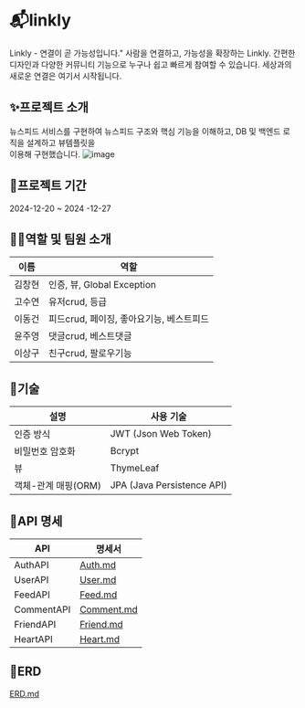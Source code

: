 # 📬linkly
Linkly - 연결이 곧 가능성입니다." 사람을 연결하고, 가능성을 확장하는 Linkly. 간편한 디자인과 다양한 커뮤니티 기능으로 누구나 쉽고 빠르게 참여할 수 있습니다. 세상과의 새로운 연결은 여기서 시작됩니다.
## ✨프로젝트 소개
뉴스피드 서비스를 구현하여 뉴스피드 구조와 핵심 기능을 이해하고, DB 및 백엔드 로직을 설계하고 뷰템플릿을 \
이용해 구현했습니다.
![image](https://github.com/user-attachments/assets/fe125dbe-7fc6-4137-b8b6-3a553abd01f2)


## 📆프로젝트 기간
2024-12-20 ~ 2024 -12-27

## 🙋‍♂️역할 및 팀원 소개
| **이름**             | **역할**                    | 
|--------------------|---------------------------|
| 김창현                | 인증, 뷰, Global Exception   | 
| 고수연                | 유저crud, 등급                |
| 이동건                | 피드crud, 페이징, 좋아요기능, 베스트피드 |
| 윤주영 | 댓글crud, 베스트댓글             |
|이상구 | 친구crud, 팔로우기능             |


## 🦾기술
|      설명        | **사용 기술**                  |
|--------------------|----------------------------|
| 인증 방식         | JWT (Json Web Token)       |
| 비밀번호 암호화   | Bcrypt                     |
| 뷰                | ThymeLeaf                  |
| 객체-관계 매핑(ORM) | JPA (Java Persistence API) |


## 📜API 명세
| API        | 명세서                                     |
|------------|-----------------------------------------|
| AuthAPI    | [Auth.md](linkly%2FDoc%2FAuth.md)       |
| UserAPI    | [User.md](linkly%2FDoc%2FUser.md)       |
| FeedAPI    | [Feed.md](linkly%2FDoc%2FFeed.md)       |
| CommentAPI | [Comment.md](linkly%2FDoc%2FComment.md) |
| FriendAPI  | [Friend.md](linkly%2FDoc%2FFriend.md)   |
| HeartAPI   | [Heart.md](linkly%2FDoc%2FHeart.md)     | 

## 🔗ERD
[ERD.md](linkly%2FDoc%2FERD.md)
